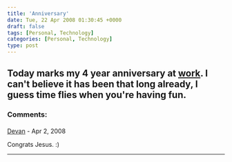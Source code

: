 ```yaml
---
title: 'Anniversary'
date: Tue, 22 Apr 2008 01:30:45 +0000
draft: false
tags: [Personal, Technology]
categories: [Personal, Technology]
type: post
---
```


Today marks my 4 year anniversary at [work](http://www.redhat.com). I can't believe it has been that long already, I guess time flies when you're having fun.
---
### Comments:
#### 
[Devan](http://dgoodwin.dangerouslyinc.com "dgoodwin@dangerouslyinc.com") - <time datetime="2008-04-22 07:55:31">Apr 2, 2008</time>

Congrats Jesus. :)
<hr />

